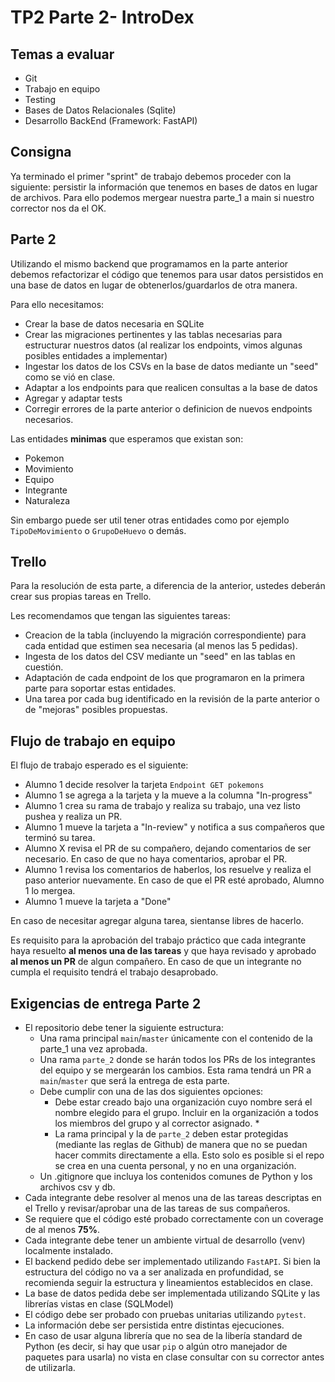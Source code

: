 # TP2 Parte 2- IntroDex

## Temas a evaluar

- Git
- Trabajo en equipo
- Testing
- Bases de Datos Relacionales (Sqlite)
- Desarrollo BackEnd (Framework: FastAPI)


## Consigna

Ya terminado el primer "sprint" de trabajo debemos proceder con la siguiente: persistir la información que tenemos en bases de datos en lugar de archivos. Para ello podemos mergear nuestra parte_1 a main si nuestro corrector nos da el OK.

## Parte 2

Utilizando el mismo backend que programamos en la parte anterior debemos refactorizar el código que tenemos para usar datos persistidos en una base de datos en lugar de obtenerlos/guardarlos de otra manera.

Para ello necesitamos:

- Crear la base de datos necesaria en SQLite
- Crear las migraciones pertinentes y las tablas necesarias para estructurar nuestros datos (al realizar los endpoints, vimos algunas posibles entidades a implementar)
- Ingestar los datos de los CSVs en la base de datos mediante un "seed" como se vió en clase.
- Adaptar a los endpoints para que realicen consultas a la base de datos
- Agregar y adaptar tests
- Corregir errores de la parte anterior o definicion de nuevos endpoints necesarios.

Las entidades **minimas** que esperamos que existan son:

- Pokemon
- Movimiento
- Equipo
- Integrante
- Naturaleza

Sin embargo puede ser util tener otras entidades como por ejemplo `TipoDeMovimiento` o `GrupoDeHuevo` o demás.

## Trello

Para la resolución de esta parte, a diferencia de la anterior, ustedes deberán crear sus propias tareas en Trello.

Les recomendamos que tengan las siguientes tareas:

- Creacion de la tabla (incluyendo la migración correspondiente) para cada entidad que estimen sea necesaria (al menos las 5 pedidas).
- Ingesta de los datos del CSV mediante un "seed" en las tablas en cuestión.
- Adaptación de cada endpoint de los que programaron en la primera parte para soportar estas entidades.
- Una tarea por cada bug identificado en la revisión de la parte anterior o de "mejoras" posibles propuestas.

## Flujo de trabajo en equipo

El flujo de trabajo esperado es el siguiente:

- Alumno 1 decide resolver la tarjeta `Endpoint GET pokemons`
- Alumno 1 se agrega a la tarjeta y la mueve a la columna "In-progress"
- Alumno 1 crea su rama de trabajo y realiza su trabajo, una vez listo pushea y realiza un PR.
- Alumno 1 mueve la tarjeta a "In-review" y notifica a sus compañeros que terminó su tarea.
- Alumno X revisa el PR de su compañero, dejando comentarios de ser necesario. En caso de que no haya comentarios, aprobar el PR.
- Alumno 1 revisa los comentarios de haberlos, los resuelve y realiza el paso anterior nuevamente. En caso de que el PR esté aprobado, Alumno 1 lo mergea.
- Alumno 1 mueve la tarjeta a "Done"

En caso de necesitar agregar alguna tarea, sientanse libres de hacerlo.

Es requisito para la aprobación del trabajo práctico que cada integrante haya resuelto **al menos una de las tareas** y que haya revisado y aprobado **al menos un PR** de algun compañero. En caso de que un integrante no cumpla el requisito tendrá el trabajo desaprobado.

## Exigencias de entrega Parte 2

- El repositorio debe tener la siguiente estructura:
	- Una rama principal `main`/`master` únicamente con el contenido de la parte_1 una vez aprobada.
	- Una rama `parte_2` donde se harán todos los PRs de los integrantes del equipo y se mergearán los cambios. Esta rama tendrá un PR a `main`/`master` que será la entrega de esta parte.
	- Debe cumplir con una de las dos siguientes opciones:
		- Debe estar creado bajo una organización cuyo nombre será el nombre elegido para el grupo. Incluir en la organización a todos los miembros del grupo y al corrector asignado. *
		- La rama principal y la de `parte_2` deben estar protegidas (mediante las reglas de Github) de manera que no se puedan hacer commits directamente a ella. Esto solo es posible si el repo se crea en una cuenta personal, y no en una organización.
	- Un .gitignore que incluya los contenidos comunes de Python y los archivos csv y db.
- Cada integrante debe resolver al menos una de las tareas descriptas en el Trello y revisar/aprobar una de las tareas de sus compañeros.
- Se requiere que el código esté probado correctamente con un coverage de al menos **75%**.
- Cada integrante debe tener un ambiente virtual de desarrollo (venv) localmente instalado.
- El backend pedido debe ser implementado utilizando `FastAPI`. Si bien la estructura del código no va a ser analizada en profundidad, se recomienda seguir la estructura y lineamientos establecidos en clase.
- La base de datos pedida debe ser implementada utilizando SQLite y las librerías vistas en clase (SQLModel)
- El código debe ser probado con pruebas unitarias utilizando `pytest`.
- La información debe ser persistida entre distintas ejecuciones. 
- En caso de usar alguna librería que no sea de la libería standard de Python (es decir, si hay que usar `pip` o algún otro manejador de paquetes para usarla) no vista en clase consultar con su corrector antes de utilizarla.
